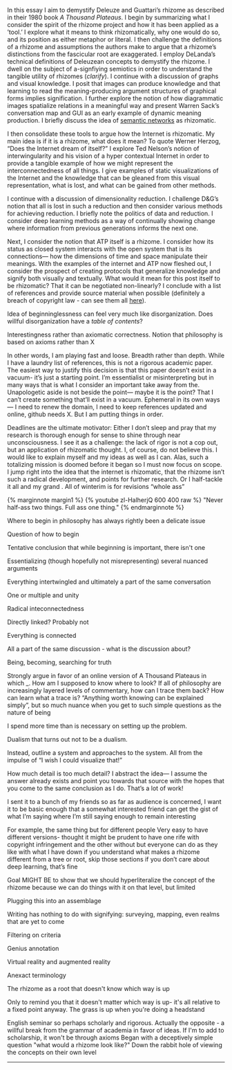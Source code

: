 In this essay I aim to demystify Deleuze and Guattari’s rhizome as described in their 1980 book *A Thousand Plateaus*. I begin by summarizing what I consider the spirit of the rhizome project and how it has been applied as a ’tool.’ I explore what it means to think rhizomatically, why one would do so, and its position as either metaphor or literal. I then challenge the definitions of a rhizome and assumptions the authors make to argue that a rhizome’s distinctions from the fascicular root are exaggerated. I employ DeLanda’s technical definitions of Deleuzean concepts to demystify the rhizome. I dwell on the subject of a-signfiying semiotics in order to understand the tangible utility of rhizomes (*clarify*). I continue with a discussion of graphs and visual knowledge. I posit that images can produce knowledge and that learning to read the meaning-producing argument structures of graphical forms implies signification. I further explore the notion of how diagrammatic images spatialize relations in a meaningful way and present Warren Sack’s conversation map and GUI as an early example of dynamic meaning production. I briefly discuss the idea of [semantic networks](http://www.iva.dk/bh/Core%20Concepts%20in%20LIS/articles%20a-z/semantic_networks.htm) as rhizomatic.

I then consolidate these tools to argue how the Internet is rhizomatic. My main idea is if it is a rhizome, what does it mean? To quote Werner Herzog, “Does the Internet dream of itself?” I explore Ted Nelson’s notion of interwingularity and his vision of a hyper contextual Internet in order to provide a tangible example of how we might represent the interconnectedness of all things. I give examples of static visualizations of the Internet and the knowledge that can be gleaned from this visual representation, what is lost, and what can be gained from other methods.

I continue with a discussion of dimensionality reduction. I challenge D&G’s notion that all is lost in such a reduction and then consider various methods for achieving reduction. I briefly note the politics of data and reduction. I consider deep learning methods as a way of continually showing change where information from previous generations informs the next one. 

Next, I consider the notion that ATP itself is a rhizome. I consider how its status as closed system interacts with the open system that is its connections— how the dimensions of time and space manipulate their meanings. With the examples of the internet and ATP now fleshed out, I consider the prospect of creating protocols that generalize knowledge and signify both visually and textually. What would it mean for this post itself to be rhizomatic? That it can be negotiated non-linearly? I conclude with a list of references and provide source material when possible (definitely a breach of copyright law - can see them all [here](https://www.dropbox.com/sh/sqcp8cy6wyqpcjh/AADNMp_5haQBLpWzk025u-k0a?dl=0)). 

Idea of beginninglessness can feel very much like disorganization. Does willful disorganization have a *table of contents*?

Interestingness rather than axiomatic correctness.
Notion that philosophy is based on axioms rather than X

In other words, I am playing fast and loose. Breadth rather than depth. While I have a laundry list of references, this is not a rigorous academic paper. The easiest way to justify this decision is that this paper doesn’t exist in a vacuum- it’s just a starting point.  I’m essentialist or misinterpreting but in many ways that is what I consider an important take away from the. Unapologetic aside is not beside the point— maybe it is the point? That I can’t create something that’ll exist in a vacuum. Ephemeral in its own ways— I need to renew the domain, I need to keep references updated and online, github needs X. But I am putting things in order.

Deadlines are the ultimate motivator:
Either I don’t sleep and pray that my research is thorough enough for sense to shine through near unconsciousness.
I see it as a challenge: the lack of rigor is not a cop out, but an application of rhizomatic thought. I, of course, do not believe this. I would like to explain myself and my ideas as well as I can. Alas, such a totalizing mission is doomed before it began so I must now focus on scope. I jump right into the idea that the internet is rhizomatic, that the rhizome isn’t such a radical development, and points for further research.
Or I half-tackle it all and my grand . All of winterim is for revisions
“whole ass”

{% marginnote margin1 %} 
{% youtube zl-HalherjQ 600 400 raw %}
"Never half-ass two things. Full ass one thing."
{% endmarginnote %}



Where to begin in philosophy has always rightly been a delicate issue 

Question of how to begin 

Tentative conclusion that while beginning is important, there isn't one

Essentializing (though hopefully not misrepresenting) several nuanced arguments

Everything intertwingled and ultimately a part of the same conversation

One or multiple and unity 

Radical inteconnectedness

Directly linked? Probably not 

Everything is connected 

All a part of the same discussion - what is the discussion about?

Being, becoming, searching for truth 

Strongly argue in favor of an online version of A Thousand Plateaus in which _. How am I supposed to know where to look? If all of philosophy are increasingly layered levels of commentary, how can I trace them back? How can learn what a trace is? “Anything worth knowing can be explained simply”, but so much nuance when you get to such simple questions as the nature of being

I spend more time than is necessary on setting up the problem. 

Dualism that turns out not to be a dualism.

Instead, outline a system and approaches to the system. All from the impulse of “I wish I could visualize that!”

How much detail is too much detail? I abstract the idea— I assume the answer already exists and point you towards that source with the hopes that you come to the same conclusion as I do. That’s a lot of work! 

I sent it to a bunch of my friends so as far as audience is concerned, I want it to be basic enough that a somewhat interested friend can get the gist of what I’m saying where I’m still saying enough to remain interesting

For example, the same thing but for different people
Very easy to have different versions- thought it might be prudent to have one rife with copyright infringement and the other without
but everyone can do as they like with what I have down
if you understand what makes a rhizome different from a tree or root, skip those sections
if you don’t care about deep learning, that’s fine

Goal MIGHT BE to show that we should hyperliteralize the concept of the rhizome because we can do things with it on that level, but limited 

Plugging this into an assemblage 

Writing has nothing to do with signifying: surveying, mapping, even realms that are yet to come

Filtering on criteria

Genius annotation

Virtual reality and augmented reality 

Anexact terminology 

The rhizome as a root that doesn't know which way is up

Only to remind you that it doesn't matter which way is up- it's all relative to a fixed point anyway. The grass is up when you're doing a headstand 

English seminar so perhaps scholarly and rigorous. Actually the opposite - a willful break from the grammar of academia in favor of ideas. If I'm to add to scholarship, it won't be through axioms 
Began with a deceptively simple question "what would a rhizome look like?" Down the rabbit hole of viewing the concepts on their own level

***